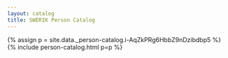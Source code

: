 ```yaml
---
layout: catalog
title: SWERIK Person Catalog
---
```

{% assign p = site.data._person-catalog.i-AqZkPRg6HbbZ9nDzibdbp5 %}
{% include person-catalog.html p=p %}


